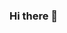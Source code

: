 ### Hi there 👋

<!--
Hi, I’m Ethan Ibanez
- I’m interested in Music, Volleyball, and Gaming
- I’m currently learning How to play volleyball better
- I'm originally from Mililani, Oahu
- I'm a SOPHOMORE in Computer Engineering
- I chose my major because Of a good potential for job opportunites in things that I find interest in
- A fun fact about me is:  I like anime
- What do I want to learn from EE 205?  How to program in a manner that can prepare me for industry work
- A book or movie I'd recommend is: The Martian *havent read the book (i swear I saw yours after i made mine)
-->
